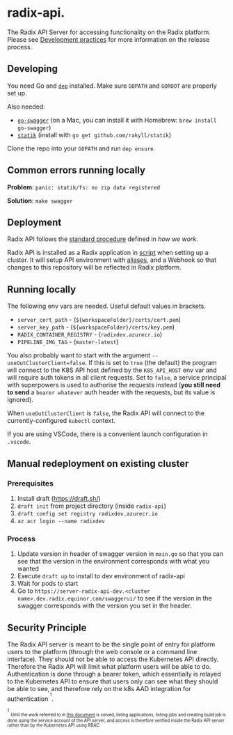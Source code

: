 # radix-api.

The Radix API Server for accessing functionality on the Radix platform. Please see [Development practices](./development-practices.md) for more information on the release process.

## Developing

You need Go and [`dep`](https://github.com/golang/dep) installed. Make sure `GOPATH` and `GOROOT` are properly set up.

Also needed:

  - [`go-swagger`](https://github.com/go-swagger/go-swagger) (on a Mac, you can install it with Homebrew: `brew install go-swagger`)
  - [`statik`](https://github.com/rakyll/statik) (install with `go get github.com/rakyll/statik`)

Clone the repo into your `GOPATH` and run `dep ensure`.

## Common errors running locally

**Problem**: `panic: statik/fs: no zip data registered`

**Solution**: `make swagger`

## Deployment

Radix API follows the [standard procedure](https://github.com/equinor/radix-pƒrivate/blob/master/docs/how-we-work/development-practices.md#standard-radix-applications) defined in _how we work_.

Radix API is installed as a Radix application in [script](https://github.com/equinor/radix-platform/blob/master/scripts/install_base_components.sh) when setting up a cluster. It will setup API environment with [aliases](https://github.com/equinor/radix-platform/blob/master/scripts/create_alias.sh), and a Webhook so that changes to this repository will be reflected in Radix platform.

## Running locally

The following env vars are needed. Useful default values in brackets.

- `server_cert_path` - (`${workspaceFolder}/certs/cert.pem`)
- `server_key_path` - (`${workspaceFolder}/certs/key.pem`)
- `RADIX_CONTAINER_REGISTRY` - (`radixdev.azurecr.io`)
- `PIPELINE_IMG_TAG` - (`master-latest`)

You also probably want to start with the argument `--useOutClusterClient=false`. If this is set to `true` (the default) the program will connect to the K8S API host defined by the `K8S_API_HOST` env var and will require auth tokens in all client requests. Set to `false`, a service principal with superpowers is used to authorise the requests instead (**you still need to send** a `bearer whatever` auth header with the requests, but its value is ignored).

When `useOutClusterClient` is `false`, the Radix API will connect to the currently-configured `kubectl` context.

If you are using VSCode, there is a convenient launch configuration in `.vscode`.

## Manual redeployment on existing cluster

### Prerequisites

1. Install draft (https://draft.sh/)
2. `draft init` from project directory (inside `radix-api`)
3. `draft config set registry radixdev.azurecr.io`
4. `az acr login --name radixdev`

### Process

1. Update version in header of swagger version in `main.go` so that you can see that the version in the environment corresponds with what you wanted
2. Execute `draft up` to install to dev environment of radix-api
3. Wait for pods to start
4. Go to `https://server-radix-api-dev.<cluster name>.dev.radix.equinor.com/swaggerui/` to see if the version in the swagger corresponds with the version you set in the header.

## Security Principle

The Radix API server is meant to be the single point of entry for platform users to the platform (through the web console or a command line interface). They should not be able to access the Kubernetes API directly. Therefore the Radix API will limit what platform users will be able to do. Authentication is done through a bearer token, which essentially is relayed to the Kubernetes API to ensure that users only can see what they should be able to see, and therefore rely on the k8s AAD integration for authentication <sup><sup>1</sup></sup>.

<sup><sup>1</sup></sup> <sub><sup>Until the work referred to in [this document](https://github.com/equinor/radix-operator/blob/master/docs/RBAC.md) is solved, listing applications, listing jobs and creating build job is done using the service account of the API server, and access is therefore verified inside the Radix API server rather than by the Kubernetes API using RBAC.</sup></sub>
